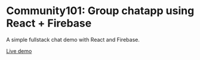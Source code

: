 # Community101: Group chatapp using React + Firebase

A simple fullstack chat demo with React and Firebase.

[Live demo](https://community101.netlify.app/)